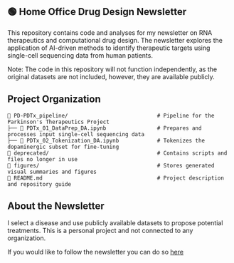 ## 🟢 Home Office Drug Design Newsletter

This repository contains code and analyses for my newsletter on RNA therapeutics and computational drug design. The newsletter explores the application of AI-driven methods to identify therapeutic targets using single-cell sequencing data from human patients.

Note: The code in this repository will not function independently, as the original datasets are not included, however, they are available publicly.

## Project Organization

```
📂 PD-PDTx_pipeline/                            # Pipeline for the Parkinson's Therapeutics Project
├── 📄 PDTx_01_DataPrep_DA.ipynb                # Prepares and processes input single-cell sequencing data
├── 📄 PDTx_02_Tokenization_DA.ipynb            # Tokenizes the dopaminergic subset for fine-tuning
📂 deprecated/                                  # Contains scripts and files no longer in use
📂 figures/                                     # Stores generated visual summaries and figures
📄 README.md                                    # Project description and repository guide
```

## About the Newsletter

I select a disease and use publicly available datasets to propose potential treatments. This is a personal project and not connected to any organization.

If you would like to follow the newsletter you can do so [here](https://www.linkedin.com/build-relation/newsletter-follow?entityUrn=7270513081846267905)

